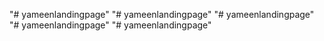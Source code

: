 "# yameenlandingpage" 
"# yameenlandingpage" 
"# yameenlandingpage" 
"# yameenlandingpage" 
"# yameenlandingpage" 

